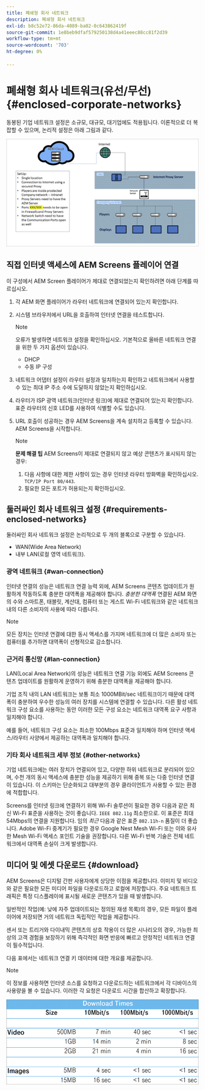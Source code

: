 ```yaml
---
title: 폐쇄형 회사 네트워크
description: 폐쇄형 회사 네트워크
exl-id: b8c52e72-86da-4089-ba02-0c643862419f
source-git-commit: 1e8beb9dfaf579250138d4a41eeec88cc81f2d39
workflow-type: tm+mt
source-wordcount: '703'
ht-degree: 0%

---
```


# 폐쇄형 회사 네트워크(유선/무선) {#enclosed-corporate-networks}

동봉된 기업 네트워크 설정은 소규모, 대규모, 대기업에도 적용됩니다. 이론적으로 더 복잡할 수 있으며, 논리적 설정은 아래 그림과 같다.

![](/help/using/assets/enclosed-network-1.png)


## 직접 인터넷 액세스에 AEM Screens 플레이어 연결

이 구성에서 AEM Screen 플레이어가 제대로 연결되었는지 확인하려면 아래 단계를 따르십시오.

1. 각 AEM 화면 플레이어가 라우터 네트워크에 연결되어 있는지 확인합니다.
1. 시스템 브라우저에서 URL을 호출하여 인터넷 연결을 테스트합니다.

   >[!NOTE]
   >오류가 발생하면 네트워크 설정을 확인하십시오. 기본적으로 올바른 네트워크 연결을 위한 두 가지 옵션이 있습니다.
   >* DHCP
   >* 수동 IP 구성

1. 네트워크 어댑터 설정이 라우터 설정과 일치하는지 확인하고 네트워크에서 사용할 수 있는 최대 IP 주소 수에 도달하지 않았는지 확인하십시오.

1. 라우터가 ISP 광역 네트워크(인터넷 링크)에 제대로 연결되어 있는지 확인합니다. 표준 라우터의 신호 LED를 사용하여 식별할 수도 있습니다.
1. URL 호출이 성공하는 경우 AEM Screens을 계속 설치하고 등록할 수 있습니다. AEM Screens을 시작합니다.

   >[!NOTE]
   >**문제 해결 팁**
   >AEM Screens이 제대로 연결되지 않고 예상 콘텐츠가 표시되지 않는 경우:
   >
   >1. 다음 사항에 대한 제한 사항이 있는 경우 인터넷 라우터 방화벽을 확인하십시오. `TCP/IP Port 80/443`.
   >1. 필요한 모든 포트가 허용되는지 확인하십시오.

## 둘러싸인 회사 네트워크 설정 {#requirements-enclosed-networks}

둘러싸인 회사 네트워크 설정은 논리적으로 두 개의 블록으로 구분할 수 있습니다.

* WAN(Wide Area Network)
* 내부 LAN(로컬 영역 네트워크).

### 광역 네트워크 {#wan-connection}

인터넷 연결의 성능은 네트워크 연결 능력 외에, AEM Screens 콘텐츠 업데이트가 원활하게 작동하도록 충분한 대역폭을 제공해야 합니다.
*충분한 대역폭* 연결된 AEM 화면의 수와 스마트폰, 태블릿, 계산대, 컴퓨터 또는 게스트 Wi-Fi 네트워크와 같은 네트워크 내의 다른 소비자의 사용에 따라 다릅니다.

>[!NOTE]
>
>모든 장치는 인터넷 연결에 대한 동시 액세스를 가지며 네트워크에 더 많은 소비자 또는 컴퓨터를 추가하면 대역폭이 선형적으로 감소합니다.

### 근거리 통신망 {#lan-connection}

LAN(Local Area Network)의 성능은 네트워크 연결 기능 외에도 AEM Screens 콘텐츠 업데이트를 원활하게 운영하기 위해 충분한 대역폭을 제공해야 합니다.

기업 조직 내의 LAN 네트워크는 보통 최소 1000MBit/sec 네트워크이기 때문에 대역폭이 충분하여 우수한 성능의 여러 장치를 시스템에 연결할 수 있습니다. 다른 활성 네트워크 구성 요소를 사용하는 동안 이러한 모든 구성 요소는 네트워크 대역폭 요구 사항과 일치해야 합니다.

예를 들어, 네트워크 구성 요소는 최소한 100Mbps 표준과 일치해야 하며 인터넷 액세스/라우터 사양에서 제공하는 대역폭과 일치해야 합니다.

### 기타 회사 네트워크 세부 정보 {#other-networks}

기업 네트워크에는 여러 장치가 연결되어 있고, 다양한 하위 네트워크로 분리되어 있으며, 수천 개의 동시 액세스에 충분한 성능을 제공하기 위해 중복 또는 다중 인터넷 연결이 있습니다.
이 스키마는 단순화되고 대부분의 경우 클라이언트가 사용할 수 있는 환경에 적합합니다.

Screens를 인터넷 링크에 연결하기 위해 Wi-Fi 솔루션이 필요한 경우 다음과 같은 최신 Wi-Fi 표준을 사용하는 것이 좋습니다. `IEEE 802.11g` 최소한으로. 이 표준은 최대 54Mbps의 연결을 지원합니다. 임의 *최근* 다음과 같은 표준 `802.11h-n` 품질이 더 좋습니다. Adobe Wi-Fi 중계기가 필요한 경우 Google Nest Mesh Wi-Fi 또는 이와 유사한 Mesh Wi-Fi 액세스 포인트 기술을 권장합니다.
다른 Wi-Fi 반복 기술은 전체 네트워크에서 대역폭 손실이 크게 발생합니다.

## 미디어 및 에셋 다운로드 {#download}

AEM Screens은 디지털 간판 사용자에게 상당한 이점을 제공합니다. 이미지 및 비디오와 같은 필요한 모든 미디어 파일을 다운로드하고 로컬에 저장합니다. 주요 네트워크 트래픽은 특정 디스플레이에 표시될 새로운 콘텐츠가 있을 때 발생합니다.

일반적인 작업(예: 낮에 자주 업데이트되는 정의된 재생 목록)의 경우, 모든 파일이 플레이어에 저장되면 거의 네트워크 독립적인 작업을 제공합니다.

센서 또는 트리거와 다이내믹 콘텐츠의 상호 작용이 더 많은 시나리오의 경우, 가능한 최상의 고객 경험을 보장하기 위해 즉각적인 화면 반응에 빠르고 안정적인 네트워크 연결이 필수적입니다.

다음 표에서는 네트워크 연결 키 데이터에 대한 개요를 제공합니다.

>[!NOTE]
>이 정보를 사용하면 인터넷 소스를 요청하고 다운로드하는 네트워크에서 각 디바이스의 사용량을 볼 수 있습니다. 이러한 각 요청은 다운로드 시간을 합산하고 확장합니다.

![](/help/using/assets/enclosed-network-download.png)
